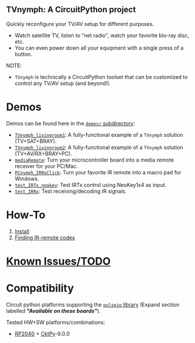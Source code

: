 <!-- Reference-style links to make tables & lists more readable -->
[CktPy]: <https://docs.circuitpython.org/en/latest>
[RP2040]: <https://www.raspberrypi.com/documentation/microcontrollers/rp2040.html>
[pulseio]: <https://docs.circuitpython.org/en/latest/shared-bindings/pulseio/index.html>

## TVnymph: A CircuitPython project
<!----------------------------------------------------------------------------->
Quickly reconfigure your TV/AV setup for different purposes.
- Watch satellite TV, listen to "net radio", watch your favorite blu-ray disc, etc.
- You can even power down all your equipment with a single press of a button.

NOTE:
- `TVnymph` is technically a CircuitPython toolset that can be customized to
  control any TV/AV setup (and beyond!).

# Demos
<!----------------------------------------------------------------------------->
Demos can be found here in the [`demos/` subdirectory](demos/):
- [`TVnymph_livingroom1`](demos/TVnymph_livingroom1/1-ABOUT.md): A fully-functional example of a `TVnymph` solution (TV+SAT+BRAY).
- [`TVnymph_livingroom2`](demos/TVnymph_livingroom2/1-ABOUT.md): A fully-functional example of a `TVnymph` solution (TV+AV/RX+BRAY+PC).
- [`mediaRemote`](demos/mediaRemote/1-ABOUT.md): Turn your microcontroller board into a media remote receiver for your PC/Mac.
- [`PCnymph_IRRxClick`](demos/PCnymph_IRRxClick/1-ABOUT.md): Turn your favorite IR remote into a macro pad for Windows.
- [`test_IRTx_neokey`](demos/test_IRTx_neokey/1-ABOUT.md): Test IRTx control using NeoKey1x4 as input.
- [`test_IRRx`](demos/test_IRRx/1-ABOUT.md): Test receiving/decoding IR signals.

# How-To
<!----------------------------------------------------------------------------->
1. [Install](docs/Install.md)
1. [Finding IR-remote codes](docs/FindIRCodes.md)

<!----------------------------------------------------------------------------->
# [Known Issues/TODO](docs/KnownIssues.md)
<!----------------------------------------------------------------------------->

# Compatibility
<!----------------------------------------------------------------------------->
Circuit python platforms supporting the [`pulseio` library][pulseio]
(Expand section labelled ***"Available on these boards"***).

Tested HW+SW platforms/combinations:
- [RP2040] + [CktPy]-9.0.0

